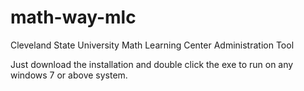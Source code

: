 # math-way-mlc
Cleveland State University Math Learning Center Administration Tool

Just download the installation and double click the exe to run on any windows 7 or above system.

